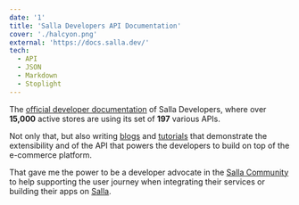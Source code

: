 ```yaml
---
date: '1'
title: 'Salla Developers API Documentation'
cover: './halcyon.png'
external: 'https://docs.salla.dev/'
tech:
  - API
  - JSON
  - Markdown
  - Stoplight
---
```


The [official developer documentation](https://docs.salla.dev/) of Salla Developers, where over **15,000** active stores are using its set of **197** various APIs.

Not only that, but also writing [blogs](https://salla.dev/blog) and [tutorials](https://salla.dev/tutorial) that demonstrate the extensibility and of the API that powers the developers to build on top of the e-commerce platform.

That gave me the power to be a developer advocate in the [Salla Community](https://t.me/salladev) to help supporting the user journey when integrating their services or building their apps on [Salla](https://salla.sa/).

